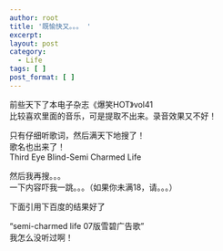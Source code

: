 ```yaml
---
author: root
title: '既愉快又。。。 '
excerpt:
layout: post
category:
  - Life
tags: [ ]
post_format: [ ]
---
```

前些天下了本电子杂志《爆笑HOT》vol41  
比较喜欢里面的音乐，可是提取不出来。录音效果又不好！ 

只有仔细听歌词，然后满天下地搜了！  
歌名也出来了！  
Third Eye Blind-Semi Charmed Life 

然后我再搜。。。  
一下内容吓我一跳。。。（如果你未满18，请。。。） 

下面引用下百度的结果好了 

“semi-charmed life 07版雪碧广告歌”  
我怎么没听过啊！